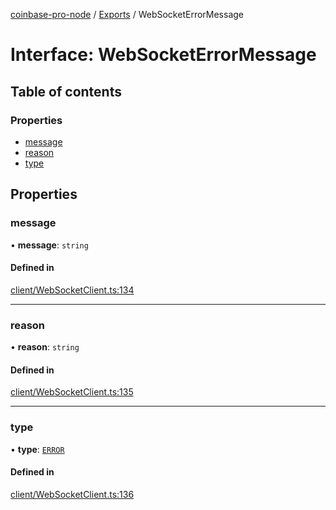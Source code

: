 [coinbase-pro-node](../README.md) / [Exports](../modules.md) / WebSocketErrorMessage

# Interface: WebSocketErrorMessage

## Table of contents

### Properties

- [message](WebSocketErrorMessage.md#message)
- [reason](WebSocketErrorMessage.md#reason)
- [type](WebSocketErrorMessage.md#type)

## Properties

### message

• **message**: `string`

#### Defined in

[client/WebSocketClient.ts:134](https://github.com/bennycode/coinbase-pro-node/blob/15253ed/src/client/WebSocketClient.ts#L134)

---

### reason

• **reason**: `string`

#### Defined in

[client/WebSocketClient.ts:135](https://github.com/bennycode/coinbase-pro-node/blob/15253ed/src/client/WebSocketClient.ts#L135)

---

### type

• **type**: [`ERROR`](../enums/WebSocketResponseType.md#error)

#### Defined in

[client/WebSocketClient.ts:136](https://github.com/bennycode/coinbase-pro-node/blob/15253ed/src/client/WebSocketClient.ts#L136)
